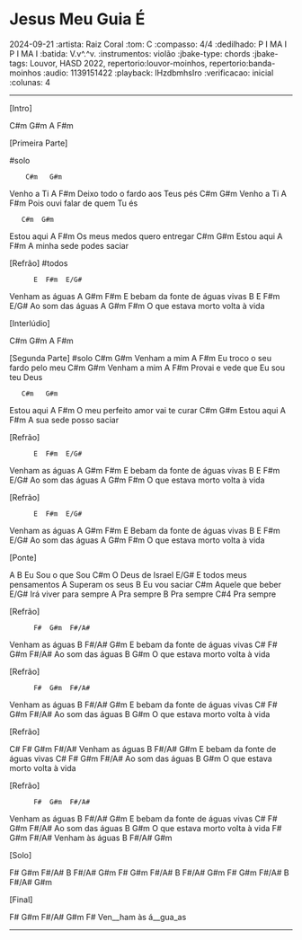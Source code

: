 # Jesus Meu Guia É
2024-09-21
:artista: Raiz Coral
:tom: C
:compasso: 4/4
:dedilhado: P I MA I P I MA I
:batida: V.v^.^v.
:instrumentos: violão
:jbake-type: chords
:jbake-tags: Louvor, HASD 2022, repertorio:louvor-moinhos, repertorio:banda-moinhos
:audio: 1139151422
:playback: lHzdbmhsIro
:verificacao: inicial
:colunas: 4

----
[Intro]

C#m  G#m  A  F#m

[Primeira Parte]

#solo

        C#m   G#m
Venho a Ti
              A             F#m
Deixo todo o fardo aos Teus pés
        C#m   G#m
Venho a Ti
             A             F#m
Pois ouvi falar de quem Tu és

       C#m  G#m
Estou aqui
               A         F#m
Os meus medos quero entregar
       C#m  G#m
Estou aqui
            A         F#m
A minha sede podes saciar

[Refrão]
#todos

          E  F#m  E/G#
Venham as águas
          A      G#m   F#m
E bebam da fonte de águas vivas
B          E  F#m  E/G#
Ao som das águas
             A      G#m   F#m
O que estava morto volta à vida

[Interlúdio]

C#m  G#m  A  F#m

[Segunda Parte]
#solo
         C#m   G#m
Venham a mim
                A          F#m
Eu troco o seu fardo pelo meu
         C#m   G#m
Venham a mim
            A                F#m
Provai e vede que Eu sou teu Deus

       C#m   G#m
Estou aqui
                 A           F#m
O meu perfeito amor vai te curar
       C#m   G#m
Estou aqui
          A          F#m
A sua sede posso saciar

[Refrão]

          E  F#m  E/G#
Venham as águas
          A       G#m   F#m
E bebam da fonte de águas vivas
B           E  F#m  E/G#
Ao som das águas
             A      G#m   F#m
O que estava morto volta à vida

[Refrão]

          E  F#m  E/G#
Venham as águas
          A       G#m   F#m
E Bebam da fonte de águas vivas
B           E  F#m  E/G#
Ao som das águas
             A      G#m   F#m
O que estava morto volta à vida

[Ponte]

A             B
 Eu Sou o que Sou
              C#m
O Deus de Israel
                  E/G#
E todos meus pensamentos
               A
Superam os seus
           B
Eu vou saciar
             C#m
Aquele que beber
               E/G#
Irá viver para sempre
     A
Pra sempre
     B
Pra sempre
    C#4
Pra sempre

[Refrão]

          F#  G#m  F#/A#
Venham as águas
          B       F#/A#   G#m
E bebam da fonte de águas vivas
C#           F#  G#m  F#/A#
Ao som das águas
              B            G#m
O que estava morto volta à vida

[Refrão]

          F#  G#m  F#/A#
Venham as águas
          B       F#/A#   G#m
E bebam da fonte de águas vivas
C#           F#  G#m  F#/A#
Ao som das águas
              B            G#m
O que estava morto volta à vida

[Refrão]

C#        F#  G#m  F#/A#
Venham as águas
          B       F#/A#   G#m
E bebam da fonte de águas vivas
C#           F#  G#m  F#/A#
Ao som das águas
              B            G#m
O que estava morto volta à vida

[Refrão]

          F#  G#m  F#/A#
Venham as águas
          B       F#/A#   G#m
E bebam da fonte de águas vivas
C#           F#  G#m  F#/A#
Ao som das águas
              B            G#m
O que estava morto volta à vida
          F#   G#m F#/A#
Venham às águas
 B  F#/A#  G#m

[Solo]

F#  G#m  F#/A#  B  F#/A#  G#m
F#  G#m  F#/A#  B  F#/A#  G#m
F#  G#m  F#/A#  B  F#/A#  G#m

[Final]

F#   G#m F#/A# G#m F#
Ven__ham às á__gua_as

----
